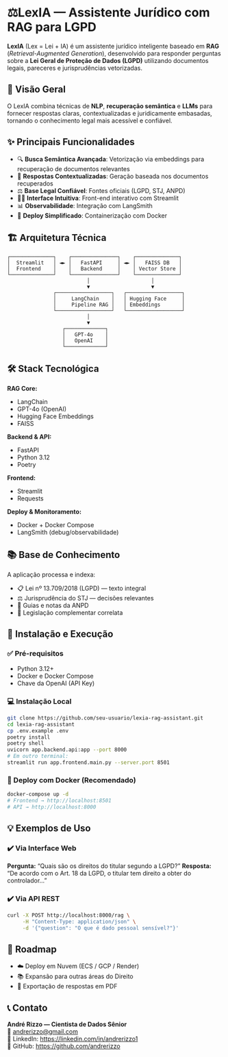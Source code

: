 # ⚖️LexIA — Assistente Jurídico com RAG para LGPD

**LexIA** (Lex = Lei + IA) é um assistente jurídico inteligente baseado em **RAG** (_Retrieval-Augmented Generation_), desenvolvido para responder perguntas sobre a **Lei Geral de Proteção de Dados (LGPD)** utilizando documentos legais, pareceres e jurisprudências vetorizadas.

## 🎯 Visão Geral

O LexIA combina técnicas de **NLP**, **recuperação semântica** e **LLMs** para fornecer respostas claras, contextualizadas e juridicamente embasadas, tornando o conhecimento legal mais acessível e confiável.

## ✨ Principais Funcionalidades

- 🔍 **Busca Semântica Avançada**: Vetorização via embeddings para recuperação de documentos relevantes
- 💬 **Respostas Contextualizadas**: Geração baseada nos documentos recuperados
- ⚖️ **Base Legal Confiável**: Fontes oficiais (LGPD, STJ, ANPD)
- 🧑‍💼 **Interface Intuitiva**: Front-end interativo com Streamlit
- 📊 **Observabilidade**: Integração com LangSmith
- 🐳 **Deploy Simplificado**: Containerização com Docker

## 🏗️ Arquitetura Técnica

```plaintext
┌──────────────┐    ┌───────────────┐    ┌──────────────┐
│  Streamlit   │ ◄► │   FastAPI     │ ◄► │   FAISS DB   │
│  Frontend    │    │   Backend     │    │ Vector Store │
└──────────────┘    └───────────────┘    └──────────────┘
                          │                    │
                          ▼                    ▼
               ┌──────────────────┐   ┌──────────────────┐
               │     LangChain    │   │ Hugging Face     │
               │     Pipeline RAG │   │ Embeddings       │
               └──────────────────┘   └──────────────────┘
                          │
                          ▼
                  ┌─────────────┐
                  │   GPT-4o    │
                  │   OpenAI    │
                  └─────────────┘
```

## 🛠️ Stack Tecnológica

**RAG Core:**

- LangChain
- GPT-4o (OpenAI)
- Hugging Face Embeddings
- FAISS

**Backend & API:**

- FastAPI
- Python 3.12
- Poetry

**Frontend:**

- Streamlit
- Requests

**Deploy & Monitoramento:**

- Docker + Docker Compose
- LangSmith (debug/observabilidade)

## 📚 Base de Conhecimento

A aplicação processa e indexa:

- 📋 Lei nº 13.709/2018 (LGPD) — texto integral
- ⚖️ Jurisprudência do STJ — decisões relevantes
- 📄 Guias e notas da ANPD
- 🔗 Legislação complementar correlata

## 🚀 Instalação e Execução

### ✅ Pré-requisitos

- Python 3.12+
- Docker e Docker Compose
- Chave da OpenAI (API Key)

### 💻 Instalação Local

```bash
git clone https://github.com/seu-usuario/lexia-rag-assistant.git
cd lexia-rag-assistant
cp .env.example .env
poetry install
poetry shell
uvicorn app.backend.api:app --port 8000
# Em outro terminal:
streamlit run app.frontend.main.py --server.port 8501
```

### 🐳 Deploy com Docker (Recomendado)

```bash
docker-compose up -d
# Frontend → http://localhost:8501
# API → http://localhost:8000
```

## 💡 Exemplos de Uso

### ✔️ Via Interface Web

**Pergunta:** “Quais são os direitos do titular segundo a LGPD?”
**Resposta:** “De acordo com o Art. 18 da LGPD, o titular tem direito a obter do controlador...”

### ✔️ Via API REST

```bash
curl -X POST http://localhost:8000/rag \
     -H "Content-Type: application/json" \
     -d '{"question": "O que é dado pessoal sensível?"}'
```

## 🔮 Roadmap

- ☁️ Deploy em Nuvem (ECS / GCP / Render)
- 📚 Expansão para outras áreas do Direito
- 📑 Exportação de respostas em PDF

## 📞 Contato

**André Rizzo — Cientista de Dados Sênior**  
📧 andrerizzo@gmail.com  
💼 LinkedIn: https://linkedin.com/in/andrerizzo1  
🐙 GitHub: https://github.com/andrerizzo
